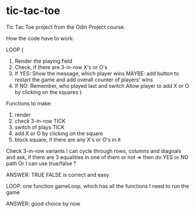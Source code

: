 # tic-tac-toe

Tic Tac Toe project from the Odin Project course.

How the code have to work:

LOOP {
1. Render the playing field
2. Check, if there are 3-in-row X's or O's
3. If YES:
    Show the message, which player wins
    MAYBE: add button to restart the game and add overall counter of players' wins
4. If NO:
    Remember, who played last and switch 
    Allow player to add X or O by clicking on the squares
}

Functions to make:
1. render
2. check 3-in-row TICK
3. switch of plays TICK
4. add X or O by clicking on the square
5. block square, if there are any X's or O's in it

Check 3-in-row variants
I can cycle through rows, columns and diagnals and ask, if there are 3 equalities in one of them or not => then do YES or NO path
Or I can use true/false ?

ANSWER: TRUE FALSE is correct and easy

LOOP:
one function gameLoop, which has all the functions I need to run the game

ANSWER: good choice by now